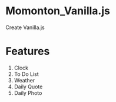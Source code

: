 # Momonton_Vanilla.js

Create Vanilla.js

# Features
1. Clock
2. To Do List
3. Weather
4. Daily Quote
5. Daily Photo
